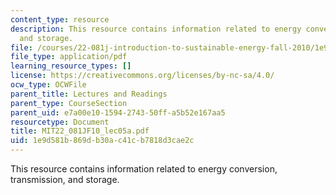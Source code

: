 ```yaml
---
content_type: resource
description: This resource contains information related to energy conversion, transmission,
  and storage.
file: /courses/22-081j-introduction-to-sustainable-energy-fall-2010/1e9d581b869db30ac41cb7818d3cae2c_MIT22_081JF10_lec05a.pdf
file_type: application/pdf
learning_resource_types: []
license: https://creativecommons.org/licenses/by-nc-sa/4.0/
ocw_type: OCWFile
parent_title: Lectures and Readings
parent_type: CourseSection
parent_uid: e7a00e10-1594-2743-50ff-a5b52e167aa5
resourcetype: Document
title: MIT22_081JF10_lec05a.pdf
uid: 1e9d581b-869d-b30a-c41c-b7818d3cae2c
---
```

This resource contains information related to energy conversion, transmission, and storage.